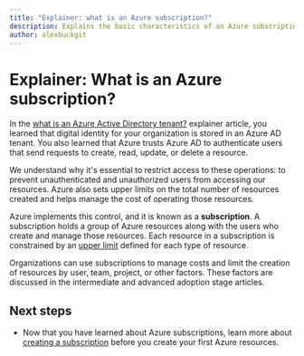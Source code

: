 ```yaml
---
title: "Explainer: what is an Azure subscription?"
description: Explains the basic characteristics of an Azure subscription 
author: alexbuckgit
---
```


# Explainer: What is an Azure subscription?

In the [what is an Azure Active Directory tenant?](tenant-explainer.md) explainer article, you learned that digital identity for your organization is stored in an Azure AD tenant. You also learned that Azure trusts Azure AD to authenticate users that send requests to create, read, update, or delete a resource. 

We understand why it's essential to restrict access to these operations: to prevent unauthenticated and unauthorized users from accessing our resources. Azure also sets upper limits on the total number of resources created and helps manage the cost of operating those resources. 

Azure implements this control, and it is known as a **subscription**. A subscription holds a group of Azure resources along with the users who create and manage those resources. Each resource in a subscription is constrained by an [upper limit][subscription-service-limits] defined for each type of resource.

Organizations can use subscriptions to manage costs and limit the creation of resources by user, team, project, or other factors. These factors are discussed in the intermediate and advanced adoption stage articles. 

## Next steps

* Now that you have learned about Azure subscriptions, learn more about [creating a subscription](subscription.md) before you create your first Azure resources.

<!-- Links -->
[subscription-service-limits]: /azure/azure-subscription-service-limits
